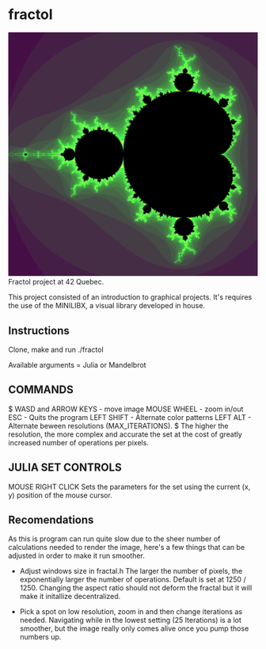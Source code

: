# fractol
![Mandelbrot Set](https://github.com/gymiyakawa/fractol/blob/master/Screenshots/Capture%20d%E2%80%99%C3%A9cran,%20le%202022-12-20%20%C3%A0%2016.48.51.png?raw=true)
Fractol project at 42 Quebec.

This project consisted of an introduction to graphical projects. It's requires the use of the MINILIBX, 
a visual library developed in house.

## Instructions

Clone, make and run ./fractol

Available arguments = Julia or Mandelbrot

## COMMANDS

$
WASD and ARROW KEYS - move image
MOUSE WHEEL - zoom in/out
ESC - Quits the program
LEFT SHIFT - Alternate color patterns
LEFT ALT - Alternate beween resolutions (MAX_ITERATIONS). 
$
    The higher the resolution, the more complex and accurate the set at the cost of 
    greatly increased number of operations per pixels.
    
## JULIA SET CONTROLS

MOUSE RIGHT CLICK
Sets the parameters for the set using the current (x, y) position of the mouse cursor.

## Recomendations

As this is program can run quite slow due to the sheer number of calculations needed to render
the image, here's a few things that can be adjusted in order to make it run smoother.

- Adjust windows size in fractal.h
  The larger the number of pixels, the exponentially larger the number of operations. Default is set at 1250 / 1250.
  Changing the aspect ratio should not deform the fractal but it will make it initallize decentralized.

 - Pick a spot on low resolution, zoom in and then change iterations as needed. 
  Navigating while in the lowest setting (25 Iterations) is a lot smoother, but the image really only comes alive once you
  pump those numbers up. 
  
  

